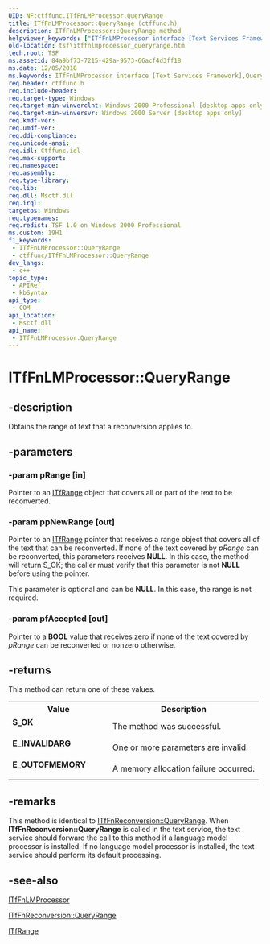 ```yaml
---
UID: NF:ctffunc.ITfFnLMProcessor.QueryRange
title: ITfFnLMProcessor::QueryRange (ctffunc.h)
description: ITfFnLMProcessor::QueryRange method
helpviewer_keywords: ["ITfFnLMProcessor interface [Text Services Framework]","QueryRange method","ITfFnLMProcessor.QueryRange","ITfFnLMProcessor::QueryRange","QueryRange","QueryRange method [Text Services Framework]","QueryRange method [Text Services Framework]","ITfFnLMProcessor interface","_tsf_itffnlmprocessor_queryrange_ref","ctffunc/ITfFnLMProcessor::QueryRange","tsf.itffnlmprocessor_queryrange"]
old-location: tsf\itffnlmprocessor_queryrange.htm
tech.root: TSF
ms.assetid: 84a9bf73-7215-429a-9573-66acf4d3ff18
ms.date: 12/05/2018
ms.keywords: ITfFnLMProcessor interface [Text Services Framework],QueryRange method, ITfFnLMProcessor.QueryRange, ITfFnLMProcessor::QueryRange, QueryRange, QueryRange method [Text Services Framework], QueryRange method [Text Services Framework],ITfFnLMProcessor interface, _tsf_itffnlmprocessor_queryrange_ref, ctffunc/ITfFnLMProcessor::QueryRange, tsf.itffnlmprocessor_queryrange
req.header: ctffunc.h
req.include-header: 
req.target-type: Windows
req.target-min-winverclnt: Windows 2000 Professional [desktop apps only]
req.target-min-winversvr: Windows 2000 Server [desktop apps only]
req.kmdf-ver: 
req.umdf-ver: 
req.ddi-compliance: 
req.unicode-ansi: 
req.idl: Ctffunc.idl
req.max-support: 
req.namespace: 
req.assembly: 
req.type-library: 
req.lib: 
req.dll: Msctf.dll
req.irql: 
targetos: Windows
req.typenames: 
req.redist: TSF 1.0 on Windows 2000 Professional
ms.custom: 19H1
f1_keywords:
 - ITfFnLMProcessor::QueryRange
 - ctffunc/ITfFnLMProcessor::QueryRange
dev_langs:
 - c++
topic_type:
 - APIRef
 - kbSyntax
api_type:
 - COM
api_location:
 - Msctf.dll
api_name:
 - ITfFnLMProcessor.QueryRange
---
```


# ITfFnLMProcessor::QueryRange


## -description

Obtains the range of text that a reconversion applies to.

## -parameters

### -param pRange [in]

Pointer to an <a href="https://docs.microsoft.com/windows/desktop/api/msctf/nn-msctf-itfrange">ITfRange</a> object that covers all or part of the text to be reconverted.

### -param ppNewRange [out]

Pointer to an <a href="https://docs.microsoft.com/windows/desktop/api/msctf/nn-msctf-itfrange">ITfRange</a> pointer that receives a range object that covers all of the text that can be reconverted. If none of the text covered by <i>pRange</i> can be reconverted, this parameters receives <b>NULL</b>. In this case, the method will return S_OK; the caller must verify that this parameter is not <b>NULL</b> before using the pointer.

This parameter is optional and can be <b>NULL</b>. In this case, the range is not required.

### -param pfAccepted [out]

Pointer to a <b>BOOL</b> value that receives zero if none of the text covered by <i>pRange</i> can be reconverted or nonzero otherwise.

## -returns

This method can return one of these values.

<table>
<tr>
<th>Value</th>
<th>Description</th>
</tr>
<tr>
<td width="40%">
<dl>
<dt><b>S_OK</b></dt>
</dl>
</td>
<td width="60%">
The method was successful.

</td>
</tr>
<tr>
<td width="40%">
<dl>
<dt><b>E_INVALIDARG</b></dt>
</dl>
</td>
<td width="60%">
One or more parameters are invalid.

</td>
</tr>
<tr>
<td width="40%">
<dl>
<dt><b>E_OUTOFMEMORY</b></dt>
</dl>
</td>
<td width="60%">
A memory allocation failure occurred.

</td>
</tr>
</table>

## -remarks

This method is identical to <a href="https://docs.microsoft.com/windows/desktop/api/ctffunc/nf-ctffunc-itffnreconversion-queryrange">ITfFnReconversion::QueryRange</a>. When <b>ITfFnReconversion::QueryRange</b> is called in the text service, the text service should forward the call to this method if a language model processor is installed. If no language model processor is installed, the text service should perform its default processing.

## -see-also

<a href="https://docs.microsoft.com/windows/desktop/api/ctffunc/nn-ctffunc-itffnlmprocessor">ITfFnLMProcessor</a>



<a href="https://docs.microsoft.com/windows/desktop/api/ctffunc/nf-ctffunc-itffnreconversion-queryrange">ITfFnReconversion::QueryRange</a>



<a href="https://docs.microsoft.com/windows/desktop/api/msctf/nn-msctf-itfrange">ITfRange
      </a>

